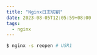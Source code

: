 ```yaml
---
title: "Nginx日志切割"
date: 2023-08-05T12:05:59+08:00
tags:
  - nginx
---
```


```bash
$ nginx -s reopen # USR1
```
